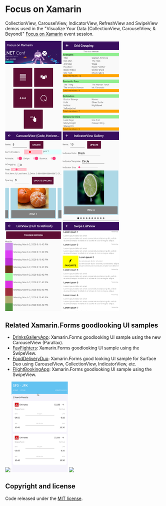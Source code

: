 # Focus on Xamarin

CollectionView, CarouselView, IndicatorView, RefreshView and SwipeView demos used in the "Visualize Your Data (CollectionView, CarouselView, & Beyond)" [Focus on Xamarin](https://focus.dotnetconf.net/agenda) event session.

<img src="images/home.png" Width="180" /> <img src="images/collection.png" Width="180" /> <img src="images/carousel.png" Width="180" /> <img src="images/indicator.png" Width="180" /> <img src="images/refresh.png" Width="180" /> <img src="images/swipe.png" Width="180" />

## Related Xamarin.Forms goodlooking UI samples 

* [DrinksGalleryApp](https://github.com/jsuarezruiz/DrinksGalleryApp): Xamarin.Forms goodlooking UI sample using the new CarouselView (Parallax).
* [FavFighters](https://github.com/jsuarezruiz/FavFighters): Xamarin.Forms goodlooking UI sample using the SwipeView. 
* [FoodDeliveryDuo](https://github.com/jsuarezruiz/FoodDeliveryAppDuo): Xamarin.Forms good looking UI sample for Surface Duo using CarouselView, CollectionView, IndicatorView, etc.
* [FlightBookingApp](https://github.com/jsuarezruiz/FlightBookingApp): Xamarin.Forms goodlooking UI sample using the SwipeView. 

<img src="images/drinkgalleryapp.gif" Width="180" /> <img src="images/swipe-lottie.gif" Width="180" /> <img src="images/fooddeliveryduoapp.gif" Width="440" />

## Copyright and license

Code released under the [MIT license](https://opensource.org/licenses/MIT).